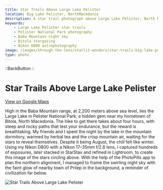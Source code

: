 ```yaml
---
title: Star Trails Above Large Lake Pelister
location: Big Lake Pelister, NorthMacedonia
description: A star trail photograph above Large Lake Pelister, North Macedonia, captured after a steep hike with Nikon gear and careful planning.
keywords:
    - Large Lake Pelister star trails
    - Pelister National Park photography
    - Baba Mountain night sky
    - Bitola stargazing
    - Nikon D800 astrophotography
image: /images/through-the-lens/starlit-wonders/star-trails-big-lake-pelister.jpg
type: photo
---
```


::BackButton
::

# Star Trails Above Large Lake Pelister

<a href="https://www.google.com/maps/search/?api=1&query=Big+Lake+Pelister,+NorthMacedonia" target="_blank" rel="noopener noreferrer">View on Google Maps</a>

High in the Baba Mountain range, at 2,200 meters above sea level, lies the Large Lake in Pelister National Park, a hidden gem near my hometown of Bitola, North Macedonia. The hike to get there takes about four hours, with steep and rocky paths that test your endurance, but the reward is breathtaking. My friends and I spent the night by the lake in the mountain dormitory, warmed by herbal tea and the crisp mountain air, waiting for the stars to reveal themselves. Despite it being August, the chill felt like winter. Using my Nikon D800 with a Nikon 17–35mm f/2.8 lens, I captured hundreds of exposures, later stacked in StarStax and refined in Lightroom, to create this image of the stars circling above. With the help of the PhotoPills app to plan the northern alignment, I managed to frame the swirling night sky with the faint glow of nearby town of Prilep in the background, a reminder of civilization far below.

![Star Trails Above Large Lake Pelister](/images/through-the-lens/starlit-wonders/star-trails-big-lake-pelister.jpg)

<div class="mb-8"></div>
